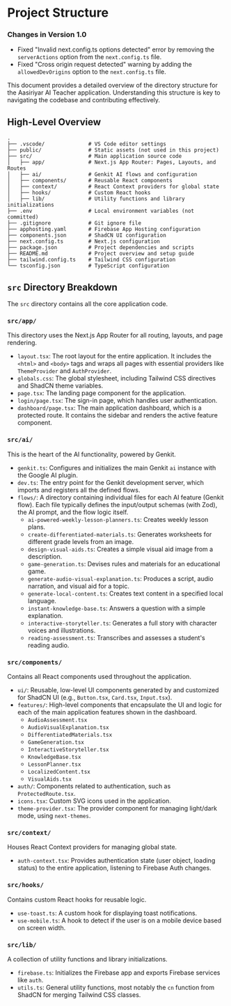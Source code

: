 # Project Structure

### Changes in Version 1.0

- Fixed "Invalid next.config.ts options detected" error by removing the `serverActions` option from the `next.config.ts` file.
- Fixed "Cross origin request detected" warning by adding the `allowedDevOrigins` option to the `next.config.ts` file.

This document provides a detailed overview of the directory structure for the Aasiriyar AI Teacher application. Understanding this structure is key to navigating the codebase and contributing effectively.

## High-Level Overview

```
.
├── .vscode/              # VS Code editor settings
├── public/               # Static assets (not used in this project)
├── src/                  # Main application source code
│   ├── app/              # Next.js App Router: Pages, Layouts, and Routes
│   ├── ai/               # Genkit AI flows and configuration
│   ├── components/       # Reusable React components
│   ├── context/          # React Context providers for global state
│   ├── hooks/            # Custom React hooks
│   ├── lib/              # Utility functions and library initializations
├── .env                  # Local environment variables (not committed)
├── .gitignore            # Git ignore file
├── apphosting.yaml       # Firebase App Hosting configuration
├── components.json       # ShadCN UI configuration
├── next.config.ts        # Next.js configuration
├── package.json          # Project dependencies and scripts
├── README.md             # Project overview and setup guide
├── tailwind.config.ts    # Tailwind CSS configuration
└── tsconfig.json         # TypeScript configuration
```

## `src` Directory Breakdown

The `src` directory contains all the core application code.

### `src/app/`

This directory uses the Next.js App Router for all routing, layouts, and page rendering.

-   `layout.tsx`: The root layout for the entire application. It includes the `<html>` and `<body>` tags and wraps all pages with essential providers like `ThemeProvider` and `AuthProvider`.
-   `globals.css`: The global stylesheet, including Tailwind CSS directives and ShadCN theme variables.
-   `page.tsx`: The landing page component for the application.
-   `login/page.tsx`: The sign-in page, which handles user authentication.
-   `dashboard/page.tsx`: The main application dashboard, which is a protected route. It contains the sidebar and renders the active feature component.

### `src/ai/`

This is the heart of the AI functionality, powered by Genkit.

-   `genkit.ts`: Configures and initializes the main Genkit `ai` instance with the Google AI plugin.
-   `dev.ts`: The entry point for the Genkit development server, which imports and registers all the defined flows.
-   `flows/`: A directory containing individual files for each AI feature (Genkit flow). Each file typically defines the input/output schemas (with Zod), the AI prompt, and the flow logic itself.
    -   `ai-powered-weekly-lesson-planners.ts`: Creates weekly lesson plans.
    -   `create-differentiated-materials.ts`: Generates worksheets for different grade levels from an image.
    -   `design-visual-aids.ts`: Creates a simple visual aid image from a description.
    -   `game-generation.ts`: Devises rules and materials for an educational game.
    -   `generate-audio-visual-explanation.ts`: Produces a script, audio narration, and visual aid for a topic.
    -   `generate-local-content.ts`: Creates text content in a specified local language.
    -   `instant-knowledge-base.ts`: Answers a question with a simple explanation.
    -   `interactive-storyteller.ts`: Generates a full story with character voices and illustrations.
    -   `reading-assessment.ts`: Transcribes and assesses a student's reading audio.

### `src/components/`

Contains all React components used throughout the application.

-   `ui/`: Reusable, low-level UI components generated by and customized for ShadCN UI (e.g., `Button.tsx`, `Card.tsx`, `Input.tsx`).
-   `features/`: High-level components that encapsulate the UI and logic for each of the main application features shown in the dashboard.
    -   `AudioAssessment.tsx`
    -   `AudioVisualExplanation.tsx`
    -   `DifferentiatedMaterials.tsx`
    -   `GameGeneration.tsx`
    -   `InteractiveStoryteller.tsx`
    -   `KnowledgeBase.tsx`
    -   `LessonPlanner.tsx`
    -   `LocalizedContent.tsx`
    -   `VisualAids.tsx`
-   `auth/`: Components related to authentication, such as `ProtectedRoute.tsx`.
-   `icons.tsx`: Custom SVG icons used in the application.
-   `theme-provider.tsx`: The provider component for managing light/dark mode, using `next-themes`.

### `src/context/`

Houses React Context providers for managing global state.

-   `auth-context.tsx`: Provides authentication state (user object, loading status) to the entire application, listening to Firebase Auth changes.

### `src/hooks/`

Contains custom React hooks for reusable logic.

-   `use-toast.ts`: A custom hook for displaying toast notifications.
-   `use-mobile.ts`: A hook to detect if the user is on a mobile device based on screen width.

### `src/lib/`

A collection of utility functions and library initializations.

-   `firebase.ts`: Initializes the Firebase app and exports Firebase services like `auth`.
-   `utils.ts`: General utility functions, most notably the `cn` function from ShadCN for merging Tailwind CSS classes.
